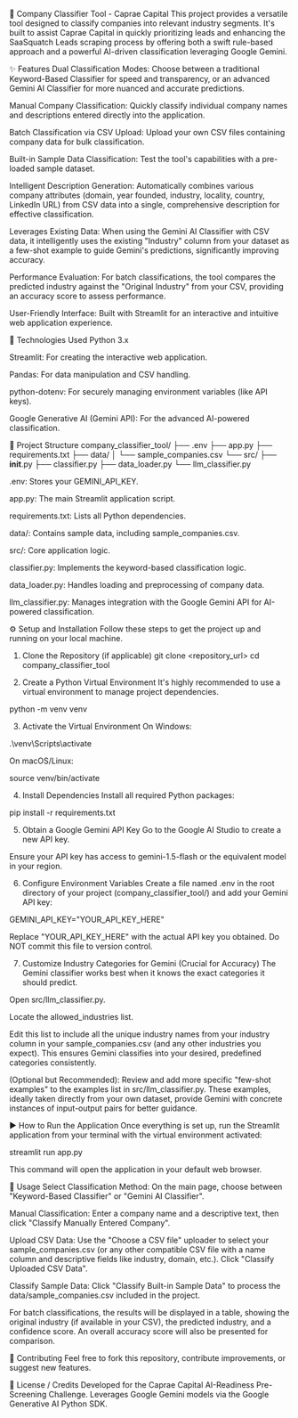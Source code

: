 🏢 Company Classifier Tool - Caprae Capital
This project provides a versatile tool designed to classify companies into relevant industry segments. It's built to assist Caprae Capital in quickly prioritizing leads and enhancing the SaaSquatch Leads scraping process by offering both a swift rule-based approach and a powerful AI-driven classification leveraging Google Gemini.

✨ Features
Dual Classification Modes: Choose between a traditional Keyword-Based Classifier for speed and transparency, or an advanced Gemini AI Classifier for more nuanced and accurate predictions.

Manual Company Classification: Quickly classify individual company names and descriptions entered directly into the application.

Batch Classification via CSV Upload: Upload your own CSV files containing company data for bulk classification.

Built-in Sample Data Classification: Test the tool's capabilities with a pre-loaded sample dataset.

Intelligent Description Generation: Automatically combines various company attributes (domain, year founded, industry, locality, country, LinkedIn URL) from CSV data into a single, comprehensive description for effective classification.

Leverages Existing Data: When using the Gemini AI Classifier with CSV data, it intelligently uses the existing "Industry" column from your dataset as a few-shot example to guide Gemini's predictions, significantly improving accuracy.

Performance Evaluation: For batch classifications, the tool compares the predicted industry against the "Original Industry" from your CSV, providing an accuracy score to assess performance.

User-Friendly Interface: Built with Streamlit for an interactive and intuitive web application experience.

🚀 Technologies Used
Python 3.x

Streamlit: For creating the interactive web application.

Pandas: For data manipulation and CSV handling.

python-dotenv: For securely managing environment variables (like API keys).

Google Generative AI (Gemini API): For the advanced AI-powered classification.

📁 Project Structure
company_classifier_tool/
├── .env
├── app.py
├── requirements.txt
├── data/
│ └── sample_companies.csv
└── src/
├── **init**.py
├── classifier.py
├── data_loader.py
└── llm_classifier.py

.env: Stores your GEMINI_API_KEY.

app.py: The main Streamlit application script.

requirements.txt: Lists all Python dependencies.

data/: Contains sample data, including sample_companies.csv.

src/: Core application logic.

classifier.py: Implements the keyword-based classification logic.

data_loader.py: Handles loading and preprocessing of company data.

llm_classifier.py: Manages integration with the Google Gemini API for AI-powered classification.

⚙️ Setup and Installation
Follow these steps to get the project up and running on your local machine.

1. Clone the Repository (if applicable)
   git clone <repository_url>
   cd company_classifier_tool

2. Create a Python Virtual Environment
   It's highly recommended to use a virtual environment to manage project dependencies.

python -m venv venv

3. Activate the Virtual Environment
   On Windows:

.\venv\Scripts\activate

On macOS/Linux:

source venv/bin/activate

4. Install Dependencies
   Install all required Python packages:

pip install -r requirements.txt

5. Obtain a Google Gemini API Key
   Go to the Google AI Studio to create a new API key.

Ensure your API key has access to gemini-1.5-flash or the equivalent model in your region.

6. Configure Environment Variables
   Create a file named .env in the root directory of your project (company_classifier_tool/) and add your Gemini API key:

GEMINI_API_KEY="YOUR_API_KEY_HERE"

Replace "YOUR_API_KEY_HERE" with the actual API key you obtained. Do NOT commit this file to version control.

7. Customize Industry Categories for Gemini (Crucial for Accuracy)
   The Gemini classifier works best when it knows the exact categories it should predict.

Open src/llm_classifier.py.

Locate the allowed_industries list.

Edit this list to include all the unique industry names from your industry column in your sample_companies.csv (and any other industries you expect). This ensures Gemini classifies into your desired, predefined categories consistently.

(Optional but Recommended): Review and add more specific "few-shot examples" to the examples list in src/llm_classifier.py. These examples, ideally taken directly from your own dataset, provide Gemini with concrete instances of input-output pairs for better guidance.

▶️ How to Run the Application
Once everything is set up, run the Streamlit application from your terminal with the virtual environment activated:

streamlit run app.py

This command will open the application in your default web browser.

🚀 Usage
Select Classification Method: On the main page, choose between "Keyword-Based Classifier" or "Gemini AI Classifier".

Manual Classification: Enter a company name and a descriptive text, then click "Classify Manually Entered Company".

Upload CSV Data: Use the "Choose a CSV file" uploader to select your sample_companies.csv (or any other compatible CSV file with a name column and descriptive fields like industry, domain, etc.). Click "Classify Uploaded CSV Data".

Classify Sample Data: Click "Classify Built-in Sample Data" to process the data/sample_companies.csv included in the project.

For batch classifications, the results will be displayed in a table, showing the original industry (if available in your CSV), the predicted industry, and a confidence score. An overall accuracy score will also be presented for comparison.

🤝 Contributing
Feel free to fork this repository, contribute improvements, or suggest new features.

📄 License / Credits
Developed for the Caprae Capital AI-Readiness Pre-Screening Challenge.
Leverages Google Gemini models via the Google Generative AI Python SDK.
